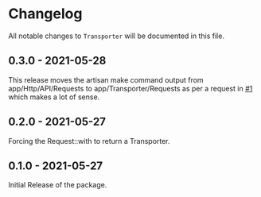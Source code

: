 # Changelog

All notable changes to `Transporter` will be documented in this file.

## 0.3.0 - 2021-05-28

This release moves the artisan make command output from app/Http/API/Requests to app/Transporter/Requests as per a request in [#1](https://github.com/JustSteveKing/laravel-transporter/issues/1) which makes a lot of sense.

## 0.2.0 - 2021-05-27

Forcing the Request::with to return a Transporter.

## 0.1.0 - 2021-05-27

Initial Release of the package.
